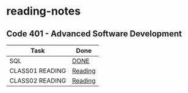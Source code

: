 # reading-notes
## Code 401 - Advanced Software Development

| Task | Done |
| --- | ----------- |
| SQL | [DONE](./sql.md) |
| CLASS01 READING | [Reading](./Class01_Read.md) |
| CLASS02 READING | [Reading](./Class02_Read.md) |


